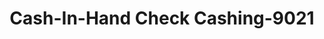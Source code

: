 ---
f_zip-code: 35954
f_state-code: AL
title: Cash-In-Hand Check Cashing-9021
f_phone: 256-538-1212
f_city-only: Attalla
f_address: 608 Gilbert Ferry Road Southeast Attalla
f_location-unique-id: '9021'
slug: cash-in-hand-check-cashing-9021
updated-on: '2024-05-30T13:46:58.046Z'
created-on: '2024-05-30T13:36:59.803Z'
published-on: '2024-05-30T13:54:32.469Z'
f_city-state: cms/city/attalla-al.md
f_company: cms/company/cash-in-hand-check-cashing.md
f_state: cms/state/alabama.md
layout: '[payday-loan].html'
tags: payday-loan
---